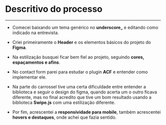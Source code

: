 # Descritivo do processo

---

* Comecei baixando um tema genérico no **underscore_** e editando como indicado na entrevista.

* Criei primeiramente o **Header** e os elementos básicos do projeto do **Figma**.

* Na estilização busquei ficar bem fiel ao projeto, seguindo **cores, espaçamentos e afins**.

* No contact form parei para estudar o plugin **ACF** e entender como implementar ele.

* Na parte do carrossel tive uma certa dificuldade entre entender a biblioteca e seguir o design do figma, quando acerta um o outro ficava diferente, mas no final acredito que tive um bom resultado usando a biblioteca **Swipe.js** com uma estilização diferente.

* Por fim, acrescentei a **responsividade para mobile**, também acrescentei **hovers e destaques**, onde achei que fazia sentido.
